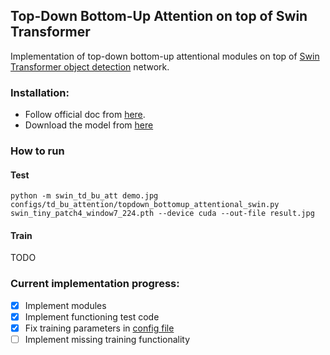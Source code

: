 ## Top-Down Bottom-Up Attention on top of Swin Transformer
 
Implementation of top-down bottom-up attentional modules on top of [Swin Transformer object detection](https://github.com/SwinTransformer/Swin-Transformer-Object-Detection) network.

### Installation:

- Follow official doc from [here](https://github.com/open-mmlab/mmdetection/blob/master/docs/en/get_started.md/#Installation).
- Download the model from [here](https://github.com/SwinTransformer/storage/releases/download/v1.0.0/swin_tiny_patch4_window7_224.pth)

### How to run
#### Test
```shell
python -m swin_td_bu_att demo.jpg configs/td_bu_attention/topdown_bottomup_attentional_swin.py swin_tiny_patch4_window7_224.pth --device cuda --out-file result.jpg
```
#### Train
TODO

### Current implementation progress:

- [x] Implement modules
- [x] Implement functioning test code
- [x] Fix training parameters in [config file](configs/td_bu_attention/topdown_bottomup_attentional_swin.py)
- [ ] Implement missing training functionality